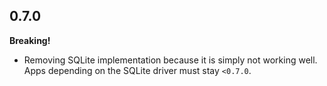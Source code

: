 ## 0.7.0

**Breaking!**
* Removing SQLite implementation because it is simply not working well. Apps depending on the
  SQLite driver must stay `<0.7.0`.
